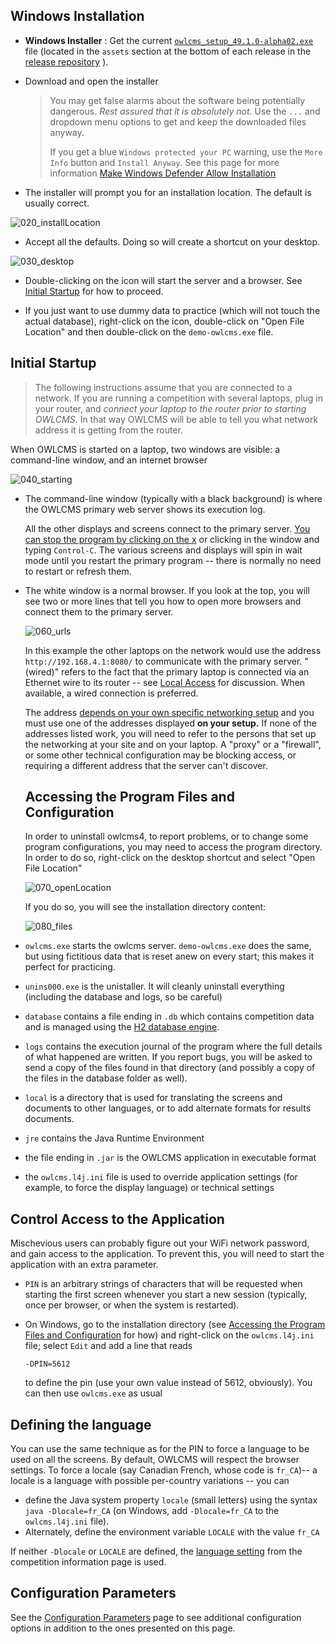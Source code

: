 ## Windows Installation

- **Windows Installer** : Get the current [`owlcms_setup_49.1.0-alpha02.exe`](https://github.com/owlcms/owlcms4-prerelease/releases/download/49.1.0-alpha02/owlcms_setup_49.1.0-alpha02.exe) file (located in the `assets` section at the bottom of each release in the [release repository](https://github.com/owlcms/owlcms4-prerelease/releases/latest) ).
- Download and open the installer
  > You may get false alarms about the software being potentially dangerous.  *Rest assured that it is absolutely not*.  Use the `...` and dropdown menu options to get and keep the downloaded files anyway.
  >
  > If you get a blue `Windows protected your PC` warning, use the `More Info` button and `Install Anyway`.  See this page for more information [Make Windows Defender Allow Installation](DefenderOff)
  
-  The installer will prompt you for an installation location.  The default is usually correct.

  ![020_installLocation](img\LocalInstall\020_installLocation.png)

-  Accept all the defaults.  Doing so will create a shortcut on your desktop.

  ![030_desktop](img\LocalInstall\030_desktop.png)

-  Double-clicking on the icon will start the server and a browser. See [Initial Startup](#initial-startup) for how to proceed.

-  If you just want to use dummy data to practice (which will not touch the actual database), right-click on the icon, double-click on "Open File Location" and then double-click on the `demo-owlcms.exe` file.

## Initial Startup

> The following instructions assume that you are connected to a network.  If you are running a competition with several laptops, plug in your router, and *connect your laptop to the router prior to starting OWLCMS*. In that way OWLCMS will be able to tell you what network address it is getting from the router.

When OWLCMS is started on a laptop, two windows are visible:  a command-line window, and an internet browser

![040_starting](img\LocalInstall\040_starting.png)

- The command-line window (typically with a black background) is where the OWLCMS primary web server shows its execution log.  

  All the other displays and screens connect to the primary server.  <u>You can stop the program by clicking on the x</u> or clicking in the window and typing `Control-C`.  The various screens and displays will spin in wait mode until you restart the primary program -- there is normally no need to restart or refresh them.

- The white window is a normal browser.  If you look at the top, you will see two or more lines that tell you how to open more browsers and connect them to the primary server.

  ![060_urls](img\LocalInstall\060_urls.png)

  In this example the other laptops on the network would use the address `http://192.168.4.1:8080/` to communicate with the primary server.  "(wired)" refers to the fact that the primary laptop is connected via an Ethernet wire to its router -- see [Local Access](EquipmentSetup#local-access-over-a-local-network) for discussion.  When available, a wired connection is preferred.

  The address <u>depends on your own specific networking setup</u> and you must use one of the addresses displayed **on your setup.**  If none of the addresses listed work, you will need to refer to the persons that set up the networking at your site and on your laptop.  A "proxy" or a "firewall", or some other technical configuration may be blocking access, or requiring a different address that the server can't discover.

  ## Accessing the Program Files and Configuration

  In order to uninstall owlcms4, to report problems, or to change some program configurations, you may need to access the program directory. In order to do so, right-click on the desktop shortcut and select "Open File Location"

  ![070_openLocation](img\LocalInstall\070_openLocation.png)

  If you do so, you will see the installation directory content:

  ![080_files](img\LocalInstall\080_files.png)

- `owlcms.exe` starts the owlcms server.  `demo-owlcms.exe` does the same, but using fictitious data that is reset anew on every start; this makes it perfect for practicing.

- `unins000.exe` is the unistaller.  It will cleanly uninstall everything (including the database and logs, so be careful)

- `database` contains a file ending in `.db` which contains competition data and is managed using the [H2 database engine](https://www.h2database.com/html/main.html). 

- `logs` contains the execution journal of the program where the full details of what happened are written. If you report bugs, you will be asked to send a copy of the files found in that directory (and possibly a copy of the files in the database folder as well).

- `local` is a directory that is used for translating the screens and documents to other languages, or to add alternate formats for results documents.

- `jre`  contains the Java Runtime Environment

- the file ending in `.jar` is the OWLCMS application in executable format

- the `owlcms.l4j.ini` file is used to override application settings (for example, to force the display language) or technical settings

## Control Access to the Application

Mischevious users can probably figure out your WiFi network password, and gain access to the application. To prevent this, you will need to start the application with an extra parameter.

- `PIN` is an arbitrary strings of characters that will be requested when starting the first screen whenever you start a new session (typically, once per browser, or when the system is restarted). 

- On Windows, go to the installation directory (see [Accessing the Program Files and Configuration](LocalSetup#control-access-to-the-application) for how) and right-click on the `owlcms.l4j.ini` file; select `Edit` and add a line that reads 

  ```
  -DPIN=5612
  ```

  to define the pin (use your own value instead of 5612, obviously).  You can then use `owlcms.exe` as usual


## Defining the language

You can use the same technique as for the PIN to force a language to be used on all the screens.  By default, OWLCMS will respect the browser settings.  To force a locale (say Canadian French, whose code is `fr_CA`)-- a locale is a language with possible per-country variations --  you can

-  define the Java system property `locale` (small letters) using the syntax 
  `java -Dlocale=fr_CA` (on Windows, add `-Dlocale=fr_CA` to the `owlcms.l4j.ini` file).  
- Alternately, define the environment variable `LOCALE` with the value `fr_CA` 

If neither `-Dlocale` or `LOCALE` are defined, the [language setting](Preparation#display-language) from the competition information page is used.

## Configuration Parameters

See the [Configuration Parameters](Configuration.md  ' :include') page to see additional configuration options in addition to the ones presented on this page.